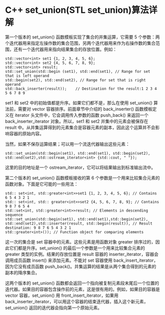# C++ set_union(STL set_union)算法详解

第一个版本的 set_union() 函数模板实现了集合的并集运算，它需要 5 个参数：两个迭代器用来指定左操作数的集合范围，另两个迭代器用来作为右操作数的集合范围，还有一个迭代器用来指向结果集合的存放位置。例如：

```
std::vector<int> set1 {1, 2, 3, 4, 5, 6};
std::vector<int> set2 {4, 5, 6, 7, 8, 9};
std::vector<int> result;
std::set_union(std::begin (set1), std::end(set1), // Range for set that is left operand
std::begin(set2), std::end(set2), // Range for set that is right operand
std::back_inserter(result));    // Destination for the result:1 2 3 4 5 6 7 8 9
```

set1 和 set2 中的初始值都是升序。如果它们都不是，那么在使用 set_union() 算法前，需要对 vector 容器排序。前面章节中介绍的 back_inserter() 函数模板定义在 iterator 头文件中，它会调用传入参数的函数 push_back() 来返回一个 back_inserter_iterator 对象。所以，set1 和 set2 并集中的元素会被保存在 result 中。从并集运算得到的元素集合是容器元素的副本，因此这个运算并不会影响容器的原始内容。

当然，如果不保存运算结果；可以用一个流迭代器输出这些元素：

```
std::set_union(std::begin(set1), std::end(set1), std::begin(set2), std::end(set2),std::ostream_iterator<int> {std::cout, " "});
```

这里的目的地址是一个 ostream_iterator，它可以将结果输出到标准输出流中。

第二个版本的 set_union() 函数模板接收的第 6 个参数是一个用来比较集合元素的函数对象。下面是它可能的一些用法：

```
std:: set<int, std::greater<int>>set1 {1, 2, 3, 4, 5, 6}; // Contains 6 5 4 3 2 1
std:: set<int, std:: greater<int>>set2 {4, 5, 6, 7, 8, 9}; // Contains 9 8 7 6 5 4
std::set<int, std::greater<int>>result; // Elements in descending sequence
std::set_union(std::begin(set1), std::end(set1),std::begin(set2), std::end(set2),std::inserter(result, std::begin(result)), // Result destination: 9 8 7 6 5 4 3 2 1
std::greater<int>()); // Function object for comparing elements
```

这一次的集合是 set 容器中的元素。这些元素是用函数对象 greater<int> 排序过的，因此它们都是升序。set_union() 的最后一个参数是一个用来比较集合元素的 greater<int> 类型的实例。结果的存放位置是 result 容器的 inserter_iterator，容器会调用成员函数 insert() 来添加元素。不能对 set 容器使用 back_insert_iterator，因为它没有成员函数 push_back()。并集运算的结果是从两个集合得到的元素的副本的降序集合。

这两个版本的 set_union() 函数都会返回一个指向被复制元素段末尾后一个位置的迭代器。如果目的容器包含操作前的元素，这是很有用的。例如，如果目的容器是 vector 容器，set_union() 用 front_insert_iterator，如果用 back_inserter_iterator，可以用这个容器的结束迭代器，插入这个新元素，set_union() 返回的迭代器会指向第一个原始元素。